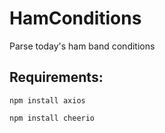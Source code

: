 # HamConditions
Parse today's ham band conditions


## Requirements:
`npm install axios`

`npm install cheerio`
